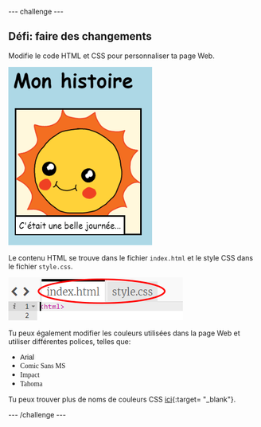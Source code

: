 \--- challenge \---

## Défi: faire des changements

Modifie le code HTML et CSS pour personnaliser ta page Web.

![capture d’écran](images/story-changes.png)

Le contenu HTML se trouve dans le fichier ` index.html ` et le style CSS dans le fichier ` style.css `.

![capture d'écran](images/story-files.png)

Tu peux également modifier les couleurs utilisées dans la page Web et utiliser différentes polices, telles que:

+ <span style="font-family: Arial;">Arial</span>
+ <span style="font-family: Comic Sans MS;">Comic Sans MS</span>
+ <span style="font-family: Impact;">Impact</span>
+ <span style="font-family: Tahoma;">Tahoma</span>

Tu peux trouver plus de noms de couleurs CSS [ici](http://jumpto.cc/colours){:target= "_blank"}.

\--- /challenge \---